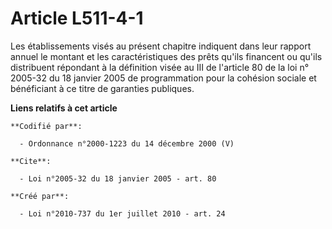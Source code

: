 # Article L511-4-1

Les établissements visés au présent chapitre indiquent dans leur rapport annuel le montant et les caractéristiques des prêts
qu'ils financent ou qu'ils distribuent répondant à la définition visée au III de l'article 80 de la loi n° 2005-32 du 18
janvier 2005 de programmation pour la cohésion sociale et bénéficiant à ce titre de garanties publiques.

**Liens relatifs à cet article**

	**Codifié par**:

	  - Ordonnance n°2000-1223 du 14 décembre 2000 (V)

	**Cite**:

	  - Loi n°2005-32 du 18 janvier 2005 - art. 80

	**Créé par**:

	  - Loi n°2010-737 du 1er juillet 2010 - art. 24
